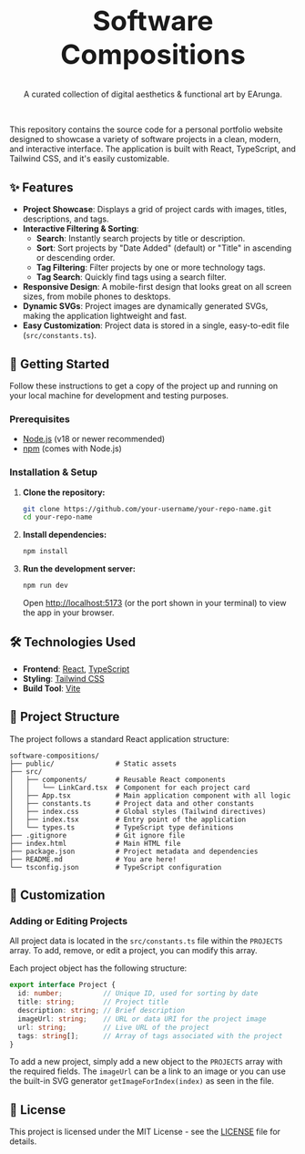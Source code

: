 <div align="center">
  <h1 style="font-size: 3rem; font-weight: bold;">Software Compositions</h1>
  <p>A curated collection of digital aesthetics & functional art by EArunga.</p>
  <br />
</div>

This repository contains the source code for a personal portfolio website designed to showcase a variety of software projects in a clean, modern, and interactive interface. The application is built with React, TypeScript, and Tailwind CSS, and it's easily customizable.

## ✨ Features

- **Project Showcase**: Displays a grid of project cards with images, titles, descriptions, and tags.
- **Interactive Filtering & Sorting**:
    - **Search**: Instantly search projects by title or description.
    - **Sort**: Sort projects by "Date Added" (default) or "Title" in ascending or descending order.
    - **Tag Filtering**: Filter projects by one or more technology tags.
    - **Tag Search**: Quickly find tags using a search filter.
- **Responsive Design**: A mobile-first design that looks great on all screen sizes, from mobile phones to desktops.
- **Dynamic SVGs**: Project images are dynamically generated SVGs, making the application lightweight and fast.
- **Easy Customization**: Project data is stored in a single, easy-to-edit file (`src/constants.ts`).

## 🚀 Getting Started

Follow these instructions to get a copy of the project up and running on your local machine for development and testing purposes.

### Prerequisites

- [Node.js](https://nodejs.org/) (v18 or newer recommended)
- [npm](https://www.npmjs.com/) (comes with Node.js)

### Installation & Setup

1. **Clone the repository:**
   ```bash
   git clone https://github.com/your-username/your-repo-name.git
   cd your-repo-name
   ```

2. **Install dependencies:**
   ```bash
   npm install
   ```

3. **Run the development server:**
   ```bash
   npm run dev
   ```
   Open [http://localhost:5173](http://localhost:5173) (or the port shown in your terminal) to view the app in your browser.

## 🛠️ Technologies Used

- **Frontend**: [React](https://reactjs.org/), [TypeScript](https://www.typescriptlang.org/)
- **Styling**: [Tailwind CSS](https://tailwindcss.com/)
- **Build Tool**: [Vite](https://vitejs.dev/)

## 📁 Project Structure

The project follows a standard React application structure:

```
software-compositions/
├── public/               # Static assets
├── src/
│   ├── components/       # Reusable React components
│   │   └── LinkCard.tsx  # Component for each project card
│   ├── App.tsx           # Main application component with all logic
│   ├── constants.ts      # Project data and other constants
│   ├── index.css         # Global styles (Tailwind directives)
│   ├── index.tsx         # Entry point of the application
│   └── types.ts          # TypeScript type definitions
├── .gitignore            # Git ignore file
├── index.html            # Main HTML file
├── package.json          # Project metadata and dependencies
├── README.md             # You are here!
└── tsconfig.json         # TypeScript configuration
```

## 🎨 Customization

### Adding or Editing Projects

All project data is located in the `src/constants.ts` file within the `PROJECTS` array. To add, remove, or edit a project, you can modify this array.

Each project object has the following structure:

```typescript
export interface Project {
  id: number;          // Unique ID, used for sorting by date
  title: string;       // Project title
  description: string; // Brief description
  imageUrl: string;    // URL or data URI for the project image
  url: string;         // Live URL of the project
  tags: string[];      // Array of tags associated with the project
}
```

To add a new project, simply add a new object to the `PROJECTS` array with the required fields. The `imageUrl` can be a link to an image or you can use the built-in SVG generator `getImageForIndex(index)` as seen in the file.

## 📜 License

This project is licensed under the MIT License - see the [LICENSE](LICENSE) file for details.
